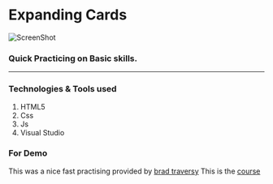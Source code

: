 # Expanding Cards

![ScreenShot](https://th.bing.com/th/id/OIP.sQNe1E--1usgyH7bY-ftMgHaFQ?pid=ImgDet&rs=1)

### Quick Practicing on Basic skills.

---

### Technologies & Tools used

1. HTML5
2. Css
3. Js
4. Visual Studio

### For Demo

This was a nice fast practising provided by [brad traversy](https://www.linkedin.com/in/bradtraversy/)
This is the [course](https://www.udemy.com/course/50-projects-50-days/)
